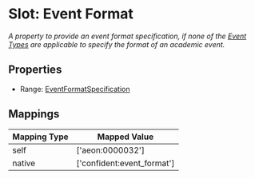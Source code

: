 # Slot: Event Format
_A property to provide an event format specification, if none of the [Event Types](EventType.md) are applicable to specify the format of an academic event._



<!-- no inheritance hierarchy -->


## Properties

 * Range: [EventFormatSpecification](EventFormatSpecification.md)



## Mappings

| Mapping Type | Mapped Value |
| ---  | ---  |
| self | ['aeon:0000032'] |
| native | ['confident:event_format'] |






